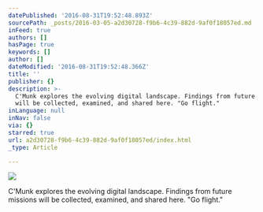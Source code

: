 ```yaml
---
datePublished: '2016-08-31T19:52:48.893Z'
sourcePath: _posts/2016-03-05-a2d30728-f9b6-4c39-882d-9af0f18057ed.md
inFeed: true
authors: []
hasPage: true
keywords: []
author: []
dateModified: '2016-08-31T19:52:48.366Z'
title: ''
publisher: {}
description: >-
  C'Munk explores the evolving digital landscape. Findings from future missions
  will be collected, examined, and shared here. "Go flight."
inLanguage: null
inNav: false
via: {}
starred: true
url: a2d30728-f9b6-4c39-882d-9af0f18057ed/index.html
_type: Article

---
```

![](https://s3-us-west-2.amazonaws.com/the-grid-img/p/74cd816e21298766b3aee4736705afb6931153f2.png)

C'Munk explores the evolving digital landscape. Findings from future missions will be collected, examined, and shared here. "Go flight."